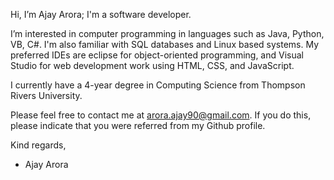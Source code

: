 Hi, I’m Ajay Arora; I'm a software developer.

I’m interested in computer programming in languages such as Java, Python, VB, C#. I'm also familiar with SQL databases and Linux based systems. My preferred IDEs are eclipse for object-oriented programming, and Visual Studio for web development work using HTML, CSS, and JavaScript.

I currently have a 4-year degree in Computing Science from Thompson Rivers University.

Please feel free to contact me at arora.ajay90@gmail.com. If you do this, please indicate that you were referred from my Github profile.

Kind regards,

- Ajay Arora

<!---
AjayArora1/AjayArora1 is a ✨ special ✨ repository because its `README.md` (this file) appears on your GitHub profile.
You can click the Preview link to take a look at your changes.
--->
